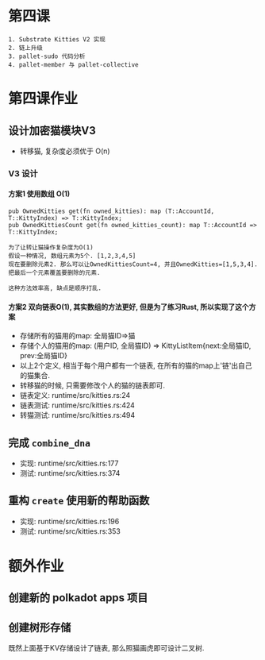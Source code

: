 # 第四课
    1. Substrate Kitties V2 实现
    2. 链上升级
    3. pallet-sudo 代码分析
    4. pallet-member 与 pallet-collective 
    
# 第四课作业

## 设计加密猫模块V3
* 转移猫, 复杂度必须优于 O(n)

### V3 设计

#### 方案1 使用数组 O(1)
```text
pub OwnedKitties get(fn owned_kitties): map (T::AccountId, T::KittyIndex) => T::KittyIndex;
pub OwnedKittiesCount get(fn owned_kitties_count): map T::AccountId => T::KittyIndex;

为了让转让猫操作复杂度为O(1)
假设一种情况, 数组元素为5个. [1,2,3,4,5]
现在要删除元素2. 那么可以让OwnedKittiesCount=4, 并且OwnedKitties=[1,5,3,4]. 把最后一个元素覆盖要删除的元素.

这种方法效率高, 缺点是顺序打乱.
```
		
#### 方案2 双向链表O(1), 其实数组的方法更好, 但是为了练习Rust, 所以实现了这个方案
* 存储所有的猫用的map: 全局猫ID=>猫
* 存储个人的猫用的map: (用户ID, 全局猫ID) => KittyListItem{next:全局猫ID, prev:全局猫ID}
* 以上2个定义, 相当于每个用户都有一个链表, 在所有的猫的map上'链'出自己的猫集合.
* 转移猫的时候, 只需要修改个人的猫的链表即可. 
* 链表定义: runtime/src/kitties.rs:24
* 链表测试: runtime/src/kitties.rs:424
* 转猫测试: runtime/src/kitties.rs:494

## 完成 `combine_dna`
* 实现: runtime/src/kitties.rs:177
* 测试: runtime/src/kitties.rs:374

## 重构 `create` 使用新的帮助函数
* 实现: runtime/src/kitties.rs:196
* 测试: runtime/src/kitties.rs:353

# 额外作业
## 创建新的 polkadot apps 项目
## 创建树形存储
既然上面基于KV存储设计了链表, 那么照猫画虎即可设计二叉树.




